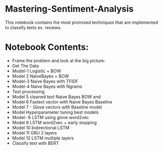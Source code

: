 # Mastering-Sentiment-Analysis
This notebook contains the most promised techniques that are implemented to classify texts ex. reviews.
# Notebook Contents:
* Frame the problem and look at the big picture:
* Get The Data
* Model-1 Logistic + BOW
* Model 2 NaiveBayes + BOW
* Model-3 Naive Bayes with TFIDF
* Model-4 Naive Bayes with Ngrams
* Text processing
* Model 5 cleaned text Naive Bayes BOW and
* Model 6 Fastext vector with Naive Bayes Baseline
* Model 7 - Glove vectors with Baseline model
* Model  Hyperparameter tuning best models
* Model- 8 LSTM using glove word2vec
* Model 9 LSTM word2vec + early stopping
* Model 10 bidirectional LSTM
* Model 11 GRU 2 layers
* Model 12 LSTM multiple layers
* Classify text with BERT
